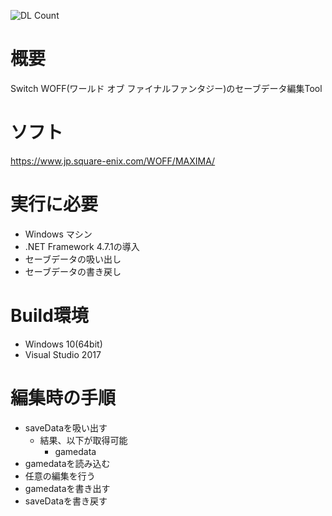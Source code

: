 ![DL Count](https://img.shields.io/github/downloads/turtle-insect/WOFF/total.svg)

# 概要
Switch WOFF(ワールド オブ ファイナルファンタジー)のセーブデータ編集Tool

# ソフト
https://www.jp.square-enix.com/WOFF/MAXIMA/

# 実行に必要
* Windows マシン
* .NET Framework 4.7.1の導入
* セーブデータの吸い出し
* セーブデータの書き戻し

# Build環境
* Windows 10(64bit)
* Visual Studio 2017

# 編集時の手順
* saveDataを吸い出す
   * 結果、以下が取得可能
      * gamedata
* gamedataを読み込む
* 任意の編集を行う
* gamedataを書き出す
* saveDataを書き戻す
